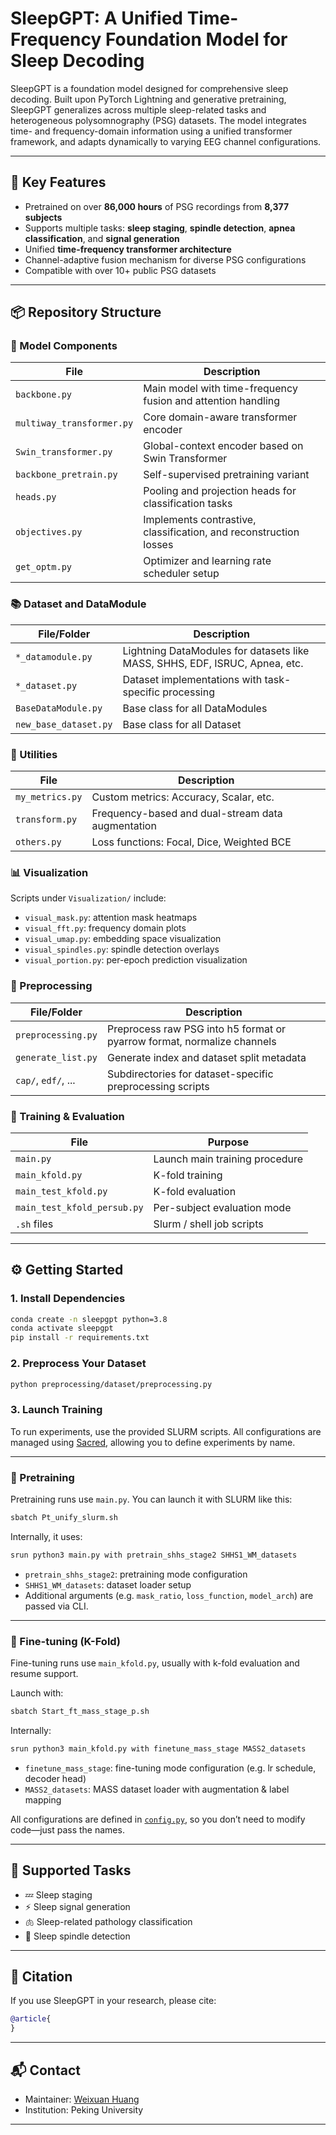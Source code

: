 
# SleepGPT: A Unified Time-Frequency Foundation Model for Sleep Decoding

SleepGPT is a foundation model designed for comprehensive sleep decoding. Built upon PyTorch Lightning and generative pretraining, SleepGPT generalizes across multiple sleep-related tasks and heterogeneous polysomnography (PSG) datasets. The model integrates time- and frequency-domain information using a unified transformer framework, and adapts dynamically to varying EEG channel configurations.

---

## 🚀 Key Features

- Pretrained on over **86,000 hours** of PSG recordings from **8,377 subjects**
- Supports multiple tasks: **sleep staging**, **spindle detection**, **apnea classification**, and **signal generation**
- Unified **time-frequency transformer architecture**
- Channel-adaptive fusion mechanism for diverse PSG configurations
- Compatible with over 10+ public PSG datasets

---

## 📦 Repository Structure

### 🧠 Model Components
| File                        | Description                                                       |
|-----------------------------|-------------------------------------------------------------------|
| `backbone.py`              | Main model with time-frequency fusion and attention handling      |
| `multiway_transformer.py`  | Core domain-aware transformer encoder                             |
| `Swin_transformer.py`      | Global-context encoder based on Swin Transformer                  |
| `backbone_pretrain.py`     | Self-supervised pretraining variant                               |
| `heads.py`                 | Pooling and projection heads for classification tasks             |
| `objectives.py`            | Implements contrastive, classification, and reconstruction losses |
| `get_optm.py`              | Optimizer and learning rate scheduler setup                       |

### 📚 Dataset and DataModule
| File/Folder           | Description                                                                 |
|-----------------------|-----------------------------------------------------------------------------|
| `*_datamodule.py`     | Lightning DataModules for datasets like MASS, SHHS, EDF, ISRUC, Apnea, etc. |
| `*_dataset.py`        | Dataset implementations with task-specific processing                       |
| `BaseDataModule.py`   | Base class for all DataModules                                              |
| `new_base_dataset.py` | Base class for all Dataset                                                  |

### 🧰 Utilities
| File              | Description |
|-------------------|-------------|
| `my_metrics.py`   | Custom metrics: Accuracy, Scalar, etc. |
| `transform.py`    | Frequency-based and dual-stream data augmentation |
| `others.py`       | Loss functions: Focal, Dice, Weighted BCE |

### 📊 Visualization
Scripts under `Visualization/` include:
- `visual_mask.py`: attention mask heatmaps
- `visual_fft.py`: frequency domain plots
- `visual_umap.py`: embedding space visualization
- `visual_spindles.py`: spindle detection overlays
- `visual_portion.py`: per-epoch prediction visualization

### 🧹 Preprocessing
| File/Folder            | Description                                                             |
|------------------------|-------------------------------------------------------------------------|
| `preprocessing.py`     | Preprocess raw PSG into h5 format or pyarrow format, normalize channels |
| `generate_list.py`     | Generate index and dataset split metadata                               |
| `cap/`, `edf/`, ...    | Subdirectories for dataset-specific preprocessing scripts               |

### 🧪 Training & Evaluation
| File                         | Purpose |
|------------------------------|---------|
| `main.py`                    | Launch main training procedure |
| `main_kfold.py`              | K-fold training |
| `main_test_kfold.py`         | K-fold evaluation |
| `main_test_kfold_persub.py` | Per-subject evaluation mode |
| `.sh` files                  | Slurm / shell job scripts |

---

## ⚙️ Getting Started

### 1. Install Dependencies

```bash
conda create -n sleepgpt python=3.8
conda activate sleepgpt
pip install -r requirements.txt
```

### 2. Preprocess Your Dataset

```bash
python preprocessing/dataset/preprocessing.py
```

### 3. Launch Training


To run experiments, use the provided SLURM scripts. All configurations are managed using [Sacred](https://sacred.readthedocs.io/), allowing you to define experiments by name.

---

### 🔧 Pretraining

Pretraining runs use `main.py`. You can launch it with SLURM like this:

```bash
sbatch Pt_unify_slurm.sh
```

Internally, it uses:

```bash
srun python3 main.py with pretrain_shhs_stage2 SHHS1_WM_datasets
```

- `pretrain_shhs_stage2`: pretraining mode configuration
- `SHHS1_WM_datasets`: dataset loader setup
- Additional arguments (e.g. `mask_ratio`, `loss_function`, `model_arch`) are passed via CLI.

---

### 🧪 Fine-tuning (K-Fold)

Fine-tuning runs use `main_kfold.py`, usually with k-fold evaluation and resume support.

Launch with:

```bash
sbatch Start_ft_mass_stage_p.sh
```

Internally:

```bash
srun python3 main_kfold.py with finetune_mass_stage MASS2_datasets
```

- `finetune_mass_stage`: fine-tuning mode configuration (e.g. lr schedule, decoder head)
- `MASS2_datasets`: MASS dataset loader with augmentation & label mapping

All configurations are defined in [`config.py`](./config.py), so you don’t need to modify code—just pass the names.

---
## 📂 Supported Tasks

- 💤 Sleep staging
- ⚡ Sleep signal generation
- 🫁 Sleep-related pathology classification
- 🌙 Sleep spindle detection
---

## 📝 Citation

If you use SleepGPT in your research, please cite:

```bibtex
@article{
}
```

---

## 📬 Contact

- Maintainer: [Weixuan Huang](mailto:weixuan.huang@pku.edu.cn)
- Institution: Peking University

---

